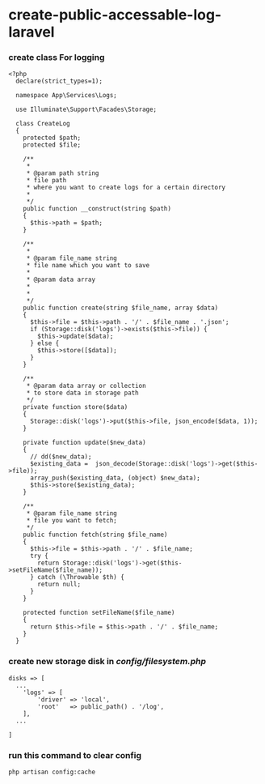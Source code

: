 # create-public-accessable-log-laravel


### create class For logging

      
    <?php
      declare(strict_types=1);

      namespace App\Services\Logs;

      use Illuminate\Support\Facades\Storage;

      class CreateLog
      {
        protected $path;
        protected $file;

        /**
         *
         * @param path string
         * file path
         * where you want to create logs for a certain directory
         *
         */
        public function __construct(string $path)
        {
          $this->path = $path;
        }

        /**
         *
         * @param file_name string
         * file name which you want to save
         *
         * @param data array
         *
         *
         */
        public function create(string $file_name, array $data)
        {
          $this->file = $this->path . '/' . $file_name . '.json';
          if (Storage::disk('logs')->exists($this->file)) {
            $this->update($data);
          } else {
            $this->store([$data]);
          }
        }

        /**
         * @param data array or collection
         * to store data in storage path
         */
        private function store($data)
        {
          Storage::disk('logs')->put($this->file, json_encode($data, 1));
        }

        private function update($new_data)
        {
          // dd($new_data);
          $existing_data =  json_decode(Storage::disk('logs')->get($this->file));
          array_push($existing_data, (object) $new_data);
          $this->store($existing_data);
        }

        /**
         * @param file_name string
         * file you want to fetch;
         */
        public function fetch(string $file_name)
        {
          $this->file = $this->path . '/' . $file_name;
          try {
            return Storage::disk('logs')->get($this->setFileName($file_name));
          } catch (\Throwable $th) {
            return null;
          }
        }

        protected function setFileName($file_name)
        {
          return $this->file = $this->path . '/' . $file_name;
        }
      }
      
      
 ### create new storage disk in ***config/filesystem.php***
 
    disks => [
      ...
        'logs' => [
            'driver' => 'local',
            'root'   => public_path() . '/log',
        ],
      ...
    
    ]
    
    
### run this command to clear config
    
    php artisan config:cache
 
